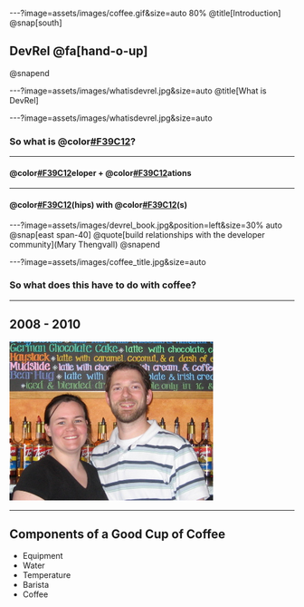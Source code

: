 ---?image=assets/images/coffee.gif&size=auto 80%
@title[Introduction]
@snap[south]
## DevRel @fa[hand-o-up]
@snapend

---?image=assets/images/whatisdevrel.jpg&size=auto
@title[What is DevRel]

---?image=assets/images/whatisdevrel.jpg&size=auto
### So what is @color[#F39C12]("DevRel")?

---
#### @color[#F39C12](Dev)eloper + @color[#F39C12](Rel)ations

---
#### @color[#F39C12](Relations)(hips) with @color[#F39C12](Developer)(s)

---?image=assets/images/devrel_book.jpg&position=left&size=30% auto
@snap[east span-40]
@quote[build relationships with the developer community](Mary Thengvall)
@snapend

---?image=assets/images/coffee_title.jpg&size=auto
### So what does this have to do with coffee?

---
## 2008 - 2010
![crazy kids](assets/images/crazykids.jpg)

---
## Components of a Good Cup of Coffee
- Equipment
- Water
- Temperature
- Barista
- Coffee
